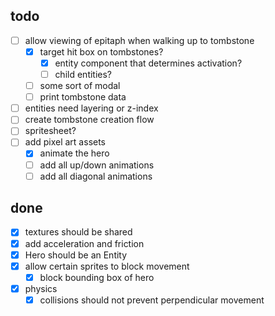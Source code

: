 ## todo
- [ ] allow viewing of epitaph when walking up to tombstone
  - [x] target hit box on tombstones?
    - [x] entity component that determines activation?
    - [ ] child entities?
  - [ ] some sort of modal
  - [ ] print tombstone data
- [ ] entities need layering or z-index
- [ ] create tombstone creation flow
- [ ] spritesheet?
- [ ] add pixel art assets
  - [x] animate the hero
  - [ ] add all up/down animations
  - [ ] add all diagonal animations

## done
- [x] textures should be shared
- [x] add acceleration and friction
- [x] Hero should be an Entity
- [x] allow certain sprites to block movement
  - [x] block bounding box of hero
- [x] physics
  - [x] collisions should not prevent perpendicular movement
